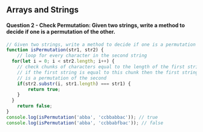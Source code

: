 ## Arrays and Strings

#### Question 2 - Check Permutation: Given two strings, write a method to decide if one is a permutation of the other.
```javascript
// Given two strings, write a method to decide if one is a permutation of the other
function isPermutation(str1, str2) {
	// loop for every character in the second string
  for(let i = 0; i < str2.length; i++) {
    // check chunks of characters equal to the length of the first string
    // if the first string is equal to this chunk then the first string
    // is a permutation of the second
    if(str2.substr(i, str1.length) === str1) {
    	return true;
    }
  }
	return false;
}
console.log(isPermutation('abba', 'ccbbabbac')); // true
console.log(isPermutation('abba', 'ccbbabfbac')); // false
```
